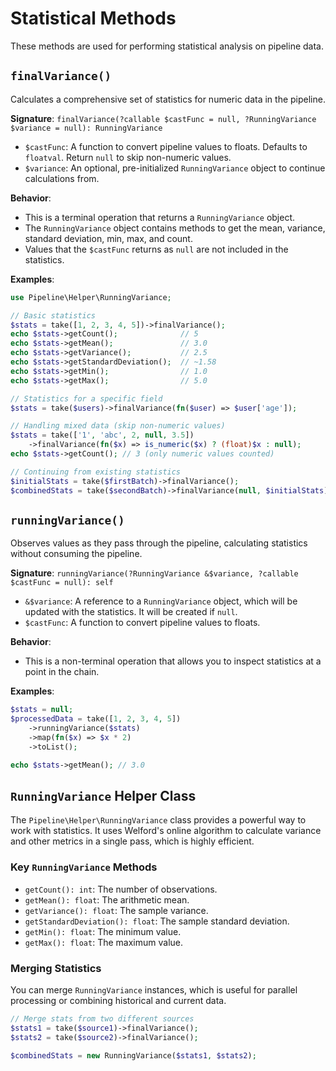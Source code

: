 # Statistical Methods

These methods are used for performing statistical analysis on pipeline data.

## `finalVariance()`

Calculates a comprehensive set of statistics for numeric data in the pipeline.

**Signature**: `finalVariance(?callable $castFunc = null, ?RunningVariance $variance = null): RunningVariance`

-   `$castFunc`: A function to convert pipeline values to floats. Defaults to `floatval`. Return `null` to skip non-numeric values.
-   `$variance`: An optional, pre-initialized `RunningVariance` object to continue calculations from.

**Behavior**:

-   This is a terminal operation that returns a `RunningVariance` object.
-   The `RunningVariance` object contains methods to get the mean, variance, standard deviation, min, max, and count.
-   Values that the `$castFunc` returns as `null` are not included in the statistics.

**Examples**:

```php
use Pipeline\Helper\RunningVariance;

// Basic statistics
$stats = take([1, 2, 3, 4, 5])->finalVariance();
echo $stats->getCount();              // 5
echo $stats->getMean();               // 3.0
echo $stats->getVariance();           // 2.5
echo $stats->getStandardDeviation();  // ~1.58
echo $stats->getMin();                // 1.0
echo $stats->getMax();                // 5.0

// Statistics for a specific field
$stats = take($users)->finalVariance(fn($user) => $user['age']);

// Handling mixed data (skip non-numeric values)
$stats = take(['1', 'abc', 2, null, 3.5])
    ->finalVariance(fn($x) => is_numeric($x) ? (float)$x : null);
echo $stats->getCount(); // 3 (only numeric values counted)

// Continuing from existing statistics
$initialStats = take($firstBatch)->finalVariance();
$combinedStats = take($secondBatch)->finalVariance(null, $initialStats);
```

## `runningVariance()`

Observes values as they pass through the pipeline, calculating statistics without consuming the pipeline.

**Signature**: `runningVariance(?RunningVariance &$variance, ?callable $castFunc = null): self`

-   `&$variance`: A reference to a `RunningVariance` object, which will be updated with the statistics. It will be created if `null`.
-   `$castFunc`: A function to convert pipeline values to floats.

**Behavior**:

-   This is a non-terminal operation that allows you to inspect statistics at a point in the chain.

**Examples**:

```php
$stats = null;
$processedData = take([1, 2, 3, 4, 5])
    ->runningVariance($stats)
    ->map(fn($x) => $x * 2)
    ->toList();

echo $stats->getMean(); // 3.0
```

## `RunningVariance` Helper Class

The `Pipeline\Helper\RunningVariance` class provides a powerful way to work with statistics. It uses Welford's online algorithm to calculate variance and other metrics in a single pass, which is highly efficient.

### Key `RunningVariance` Methods

-   `getCount(): int`: The number of observations.
-   `getMean(): float`: The arithmetic mean.
-   `getVariance(): float`: The sample variance.
-   `getStandardDeviation(): float`: The sample standard deviation.
-   `getMin(): float`: The minimum value.
-   `getMax(): float`: The maximum value.

### Merging Statistics

You can merge `RunningVariance` instances, which is useful for parallel processing or combining historical and current data.

```php
// Merge stats from two different sources
$stats1 = take($source1)->finalVariance();
$stats2 = take($source2)->finalVariance();

$combinedStats = new RunningVariance($stats1, $stats2);
```
